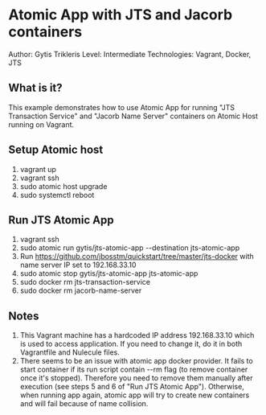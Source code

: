Atomic App with JTS and Jacorb containers
===

Author: Gytis Trikleris
Level: Intermediate
Technologies: Vagrant, Docker, JTS


What is it?
---

This example demonstrates how to use Atomic App for running "JTS Transaction Service" and "Jacorb Name Server" containers on Atomic Host running on Vagrant.


Setup Atomic host
---

1. vagrant up
2. vagrant ssh
3. sudo atomic host upgrade
4. sudo systemctl reboot


Run JTS Atomic App
---

1. vagrant ssh
2. sudo atomic run gytis/jts-atomic-app --destination jts-atomic-app
3. Run https://github.com/jbosstm/quickstart/tree/master/jts-docker with name server IP set to 192.168.33.10
4. sudo atomic stop gytis/jts-atomic-app jts-atomic-app
5. sudo docker rm jts-transaction-service
6. sudo docker rm jacorb-name-server


Notes
---

1. This Vagrant machine has a hardcoded IP address 192.168.33.10 which is used to access application. If you need to change it, do it in both Vagrantfile and Nulecule files.
2. There seems to be an issue with atomic app docker provider. It fails to start container if its run script contain --rm flag (to remove container once it's stopped). Therefore you need to remove them manually after execution (see steps 5 and 6 of "Run JTS Atomic App"). Otherwise, when running app again, atomic app will try to create new containers and will fail because of name collision.
